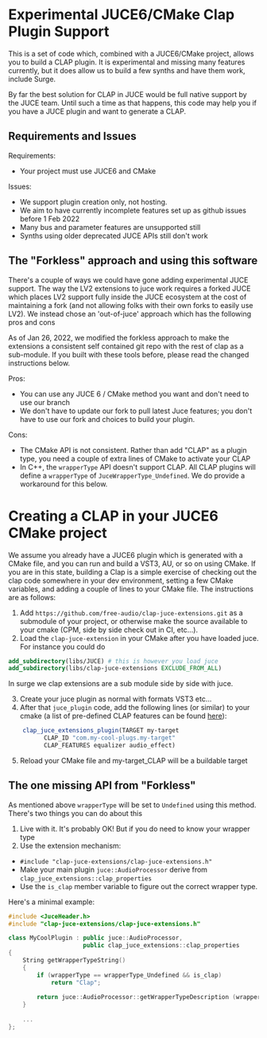 # Experimental JUCE6/CMake Clap Plugin Support

This is a set of code which, combined with a JUCE6/CMake project, allows you to build a CLAP plugin. It is experimental
and missing many features currently, but it does allow us to build a few synths and have them work, include Surge.

By far the best solution for CLAP in JUCE would be full native support by the JUCE team. Until such a time as that
happens, this code may help you if you have a JUCE plugin and want to generate a CLAP.

## Requirements and Issues

Requirements:

* Your project must use JUCE6 and CMake

Issues:

* We support plugin creation only, not hosting.
* We aim to have currently incomplete features set up as github issues before 1 Feb 2022
* Many bus and parameter features are unsupported still
* Synths using older deprecated JUCE APIs still don't work

## The "Forkless" approach and using this software

There's a couple of ways we could have gone adding experimental JUCE support. The way the LV2 extensions to juce work
requires a forked JUCE which places LV2 support fully inside the JUCE ecosystem at the cost of maintaining a fork (and
not allowing folks with their own forks to easily use LV2). We instead chose an 'out-of-juce' approach which has the
following pros and cons

As of Jan 26, 2022, we modified the forkless approach to make the extensions a consistent self contained git repo with
the rest of clap as a sub-module. If you built with these tools before, please read the changed instructions below.

Pros:

* You can use any JUCE 6 / CMake method you want and don't need to use our branch
* We don't have to update our fork to pull latest Juce features; you don't have to use our fork and choices to build
  your plugin.

Cons:

* The CMake API is not consistent. Rather than add "CLAP" as a plugin type, you need a couple of extra lines of CMake to
  activate your CLAP
* In C++, the `wrapperType` API doesn't support CLAP. All CLAP plugins will define a `wrapperType` of
  `JuceWrapperType_Undefined`. We do provide a workaround for this below.

# Creating a CLAP in your JUCE6 CMake project

We assume you already have a JUCE6 plugin which is generated with a CMake file, and you can run and build a VST3, AU, or
so on using CMake. If you are in this state, building a Clap is a simple exercise of checking out the clap code
somewhere in your dev environment, setting a few CMake variables, and adding a couple of lines to your CMake file. The
instructions are as follows:

1. Add `https://github.com/free-audio/clap-juce-extensions.git` as a submodule of your project, or otherwise make the
   source available to your cmake (CPM, side by side check out in CI, etc...).
2. Load the `clap-juce-extension` in your CMake after you have loaded juce. For instance you could do

```cmake
add_subdirectory(libs/JUCE) # this is however you load juce
add_subdirectory(libs/clap-juce-extensions EXCLUDE_FROM_ALL) 
```

In surge we clap extensions are a sub module side by side with juce.

3. Create your juce plugin as normal with formats VST3 etc...
4. After that `juce_plugin` code, add the following lines (or similar)
   to your cmake (a list of pre-defined CLAP
   features can be found [here](https://github.com/free-audio/clap/blob/main/include/clap/plugin.h#L27)):

```cmake
    clap_juce_extensions_plugin(TARGET my-target
          CLAP_ID "com.my-cool-plugs.my-target"
          CLAP_FEATURES equalizer audio_effect)
```

5. Reload your CMake file and my-target_CLAP will be a buildable target

## The one missing API from "Forkless"

As mentioned above `wrapperType` will be set to `Undefined` using this method. There's two things you can do about this

1. Live with it. It's probably OK! But if you do need to know your wrapper type
2. Use the extension mechanism:
  - `#include "clap-juce-extensions/clap-juce-extensions.h"`
  - Make your main plugin `juce::AudioProcessor` derive from `clap_juce_extensions::clap_properties`
  - Use the `is_clap` member variable to figure out the correct wrapper type.

Here's a minimal example:
```cpp
#include <JuceHeader.h>
#include "clap-juce-extensions/clap-juce-extensions.h"

class MyCoolPlugin : public juce::AudioProcessor,
                     public clap_juce_extensions::clap_properties
{
    String getWrapperTypeString()
    {
        if (wrapperType == wrapperType_Undefined && is_clap)
            return "Clap";
    
        return juce::AudioProcessor::getWrapperTypeDescription (wrapperType);
    }
    
    ...
};
```